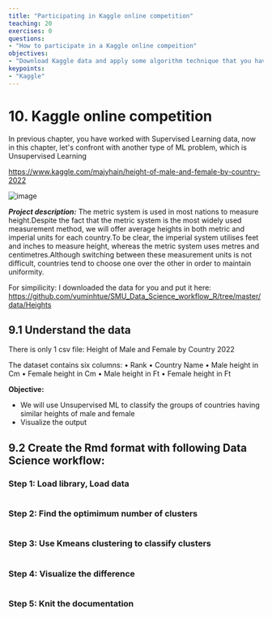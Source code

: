 ```yaml
---
title: "Participating in Kaggle online competition"
teaching: 20
exercises: 0
questions:
- "How to participate in a Kaggle online compeition"
objectives:
- "Download Kaggle data and apply some algorithm technique that you have learnt to solve the actual data"
keypoints:
- "Kaggle"
---
```

# 10. Kaggle online competition

In previous chapter, you have worked with Supervised Learning data, now in this chapter, let's confront with another type of ML problem, which is Unsupervised Learning

https://www.kaggle.com/majyhain/height-of-male-and-female-by-country-2022

![image](https://user-images.githubusercontent.com/43855029/156072300-db4c4630-6653-4fea-9fed-76925011b855.png)

_**Project description:**_
The metric system is used in most nations to measure height.Despite the fact that the metric system is the most widely used measurement method, we will offer average heights in both metric and imperial units for each country.To be clear, the imperial system utilises feet and inches to measure height, whereas the metric system uses metres and centimetres.Although switching between these measurement units is not difficult, countries tend to choose one over the other in order to maintain uniformity.


For simpilicity: I downloaded the data for you and put it here:
https://github.com/vuminhtue/SMU_Data_Science_workflow_R/tree/master/data/Heights


## 9.1 Understand the data

There is only 1 csv file: Height of Male and Female by Country 2022

The dataset contains six columns:
• Rank
• Country Name
• Male height in Cm
• Female height in Cm
• Male height in Ft
• Female height in Ft


**Objective:**
- We will use Unsupervised ML to classify the groups of countries having similar heights of male and female
- Visualize the output

## 9.2 Create the Rmd format with following Data Science workflow:

### Step 1: Load library, Load data

```r

```

### Step 2: Find the optimimum number of clusters

```r

```

### Step 3: Use Kmeans clustering to classify clusters

```r

```

### Step 4: Visualize the difference

```r

```

### Step 5: Knit the documentation

```r

```

